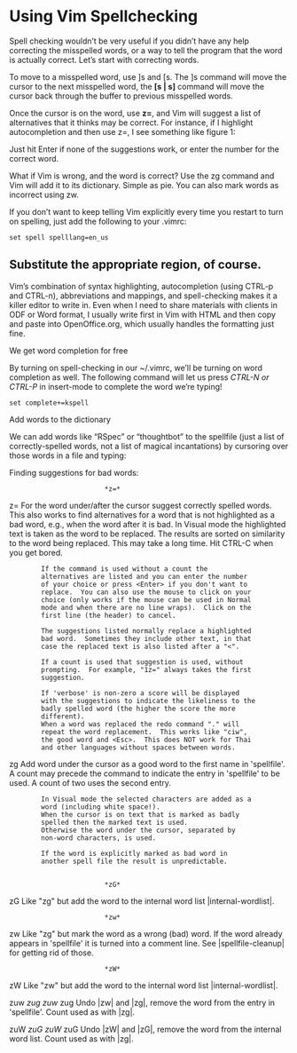 # Using Vim Spellchecking

Spell checking wouldn’t be very useful if you didn’t have any help correcting the misspelled words, or a way to tell the program that the word is actually correct. Let’s start with correcting words.

To move to a misspelled word, use ]s and [s. The ]s command will move the cursor to the next misspelled word, the **[s | s]** command will move the cursor back through the buffer to previous misspelled words.

Once the cursor is on the word, use **z=**, and Vim will suggest a list of alternatives that it thinks may be correct. For instance, if I highlight autocompletion and then use z=, I see something like figure 1:

 Just hit Enter if none of the suggestions work, or enter the number for the correct word.

What if Vim is wrong, and the word is correct? Use the zg command and Vim will add it to its dictionary. Simple as pie. You can also mark words as incorrect using zw.

If you don’t want to keep telling Vim explicitly every time you restart to turn on spelling, just add the following to your .vimrc:

```set spell spelllang=en_us```

## Substitute the appropriate region, of course.

Vim’s combination of syntax highlighting, autocompletion (using CTRL-p and CTRL-n), abbreviations and mappings, and spell-checking makes it a killer editor to write in. Even when I need to share materials with clients in ODF or Word format, I usually write first in Vim with HTML and then copy and paste into OpenOffice.org, which usually handles the formatting just fine.

 We get word completion for free

By turning on spell-checking in our ~/.vimrc, we’ll be turning on word completion as well. The following command will let us press *CTRL-N or CTRL-P* in insert-mode to complete the word we’re typing!

```set complete+=kspell```

Add words to the dictionary

We can add words like “RSpec” or “thoughtbot” to the spellfile (just a list of correctly-spelled words, not a list of magical incantations) by cursoring over those words in a file and typing:

Finding suggestions for bad words:

                            *z=*
z=          For the word under/after the cursor suggest correctly
            spelled words.  This also works to find alternatives
            for a word that is not highlighted as a bad word,
            e.g., when the word after it is bad.
            In Visual mode the highlighted text is taken as the
            word to be replaced.
            The results are sorted on similarity to the word being
            replaced.
            This may take a long time.  Hit CTRL-C when you get
            bored.

            If the command is used without a count the
            alternatives are listed and you can enter the number
            of your choice or press <Enter> if you don't want to
            replace.  You can also use the mouse to click on your
            choice (only works if the mouse can be used in Normal
            mode and when there are no line wraps).  Click on the
            first line (the header) to cancel.

            The suggestions listed normally replace a highlighted
            bad word.  Sometimes they include other text, in that
            case the replaced text is also listed after a "<".

            If a count is used that suggestion is used, without
            prompting.  For example, "1z=" always takes the first
            suggestion.

            If 'verbose' is non-zero a score will be displayed
            with the suggestions to indicate the likeliness to the
            badly spelled word (the higher the score the more
            different).
            When a word was replaced the redo command "." will
            repeat the word replacement.  This works like "ciw",
            the good word and <Esc>.  This does NOT work for Thai
            and other languages without spaces between words.


zg          Add word under the cursor as a good word to the first
            name in 'spellfile'.  A count may precede the command
            to indicate the entry in 'spellfile' to be used.  A
            count of two uses the second entry.

            In Visual mode the selected characters are added as a
            word (including white space!).
            When the cursor is on text that is marked as badly
            spelled then the marked text is used.
            Otherwise the word under the cursor, separated by
            non-word characters, is used.

            If the word is explicitly marked as bad word in
            another spell file the result is unpredictable.


                            *zG*
zG          Like "zg" but add the word to the internal word list
            |internal-wordlist|.


                            *zw*
zw          Like "zg" but mark the word as a wrong (bad) word.
            If the word already appears in 'spellfile' it is
            turned into a comment line.  See |spellfile-cleanup|
            for getting rid of those.


                            *zW*
zW          Like "zw" but add the word to the internal word list
            |internal-wordlist|.


zuw                         *zug* *zuw*
zug         Undo |zw| and |zg|, remove the word from the entry in
            'spellfile'.  Count used as with |zg|.


zuW                         *zuG* *zuW*
zuG         Undo |zW| and |zG|, remove the word from the internal
            word list.  Count used as with |zg|.
